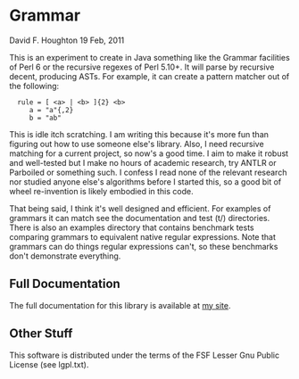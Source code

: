 Grammar
=======

David F. Houghton
19 Feb, 2011


This is an experiment to create in Java something like the Grammar facilities of Perl 6 or the recursive regexes of Perl 5.10+. It will parse by recursive decent, producing ASTs. For example, it can create a pattern matcher out of the following:

      rule = [ <a> | <b> ]{2} <b>
         a = "a"{,2}
         b = "ab"

This is idle itch scratching. I am writing this because it's more fun than figuring out how to use someone else's library. Also, I need recursive matching for a current project, so now's a good time. I aim to make it robust and well-tested but I make no hours of academic research, try ANTLR or Parboiled or something such. I confess I read none of the relevant research nor studied anyone else's algorithms before I started this, so a good bit of wheel re-invention is likely embodied in this code.

That being said, I think it's well designed and efficient. For examples of grammars it can match see the documentation and test (t/) directories. There is also an examples directory that contains benchmark tests comparing grammars to equivalent native regular expressions. Note that grammars can do things regular expressions can't, so these benchmarks don't demonstrate everything.

Full Documentation
------------------

The full documentation for this library is available at [my site](http://dfhoughton.org/grammar/).

Other Stuff
-----------

This software is distributed under the terms of the FSF Lesser Gnu 
Public License (see lgpl.txt).

